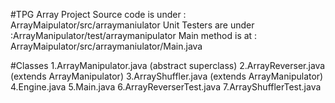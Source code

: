 #TPG Array Project
Source code is under : ArrayMaipulator/src/arraymaniulator
Unit Testers are under :ArrayManipulator/test/arraymanipulator
Main method is at : ArrayMaipulator/src/arraymaniulator/Main.java

#Classes
1.ArrayManipulator.java (abstract superclass)
2.ArrayReverser.java (extends ArrayManipulator)
3.ArrayShuffler.java (extends ArrayManipulator)
4.Engine.java
5.Main.java
6.ArrayReverserTest.java
7.ArrayShufflerTest.java
